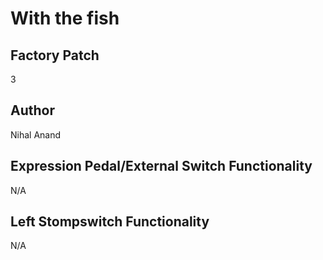 



# With the fish

## Factory Patch


3  

## Author


Nihal Anand  

## Expression Pedal/External Switch Functionality


N/A  

## Left Stompswitch Functionality


N/A